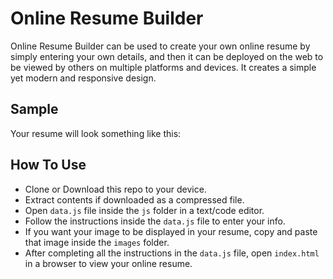 # Online Resume Builder

Online Resume Builder can be used to create your own online resume by simply
entering your own details, and then it can be deployed on the web to be viewed
by others on multiple platforms and devices.
It creates a simple yet modern and responsive design.

## Sample

Your resume will look something like this:      


## How To Use

* Clone or Download this repo to your device.
* Extract contents if downloaded as a compressed file.
* Open `data.js` file inside the `js` folder in a text/code editor.
* Follow the instructions inside the `data.js` file to enter your info.
* If you want your image to be displayed in your resume, copy and paste that image inside the `images` folder.
* After completing all the instructions in the `data.js` file, open `index.html` in a browser to view your online resume.
